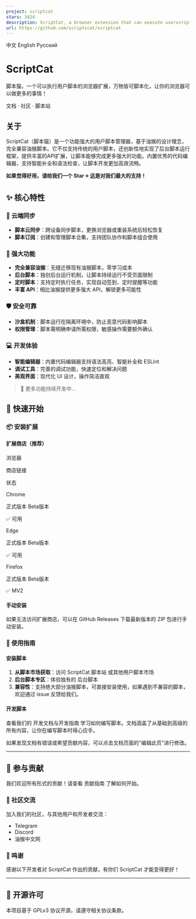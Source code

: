 ```yaml
---
project: scriptcat
stars: 3424
description: ScriptCat, a browser extension that can execute userscript; 脚本猫，一个可以执行用户脚本的浏览器扩展
url: https://github.com/scriptscat/scriptcat
---
```


中文 English Русский

  
ScriptCat
============

脚本猫，一个可以执行用户脚本的浏览器扩展，万物皆可脚本化，让你的浏览器可以做更多的事情！

文档 · 社区 · 脚本站

关于
--

ScriptCat（脚本猫）是一个功能强大的用户脚本管理器，基于油猴的设计理念，完全兼容油猴脚本。它不仅支持传统的用户脚本，还创新性地实现了后台脚本运行框架，提供丰富的API扩展，让脚本能够完成更多强大的功能。内置优秀的代码编辑器，支持智能补全和语法检查，让脚本开发更加高效流畅。

**如果觉得好用，请给我们一个 Star ⭐ 这是对我们最大的支持！**

✨ 核心特性
------

### 🔄 云端同步

-   **脚本云同步**：跨设备同步脚本，更换浏览器或重装系统后轻松恢复
-   **脚本订阅**：创建和管理脚本合集，支持团队协作和脚本组合使用

### 🔧 强大功能

-   **完全兼容油猴**：无缝迁移现有油猴脚本，零学习成本
-   **后台脚本**：独创后台运行机制，让脚本持续运行不受页面限制
-   **定时脚本**：支持定时执行任务，实现自动签到、定时提醒等功能
-   **丰富 API**：相比油猴提供更多强大 API，解锁更多可能性

### 🛡️ 安全可靠

-   **沙盒机制**：脚本运行在隔离环境中，防止恶意代码影响脚本
-   **权限管理**：脚本需明确申请所需权限，敏感操作需要额外确认

### 💻 开发体验

-   **智能编辑器**：内置代码编辑器支持语法高亮、智能补全和 ESLint
-   **调试工具**：完善的调试功能，快速定位和解决问题
-   **美观界面**：现代化 UI 设计，操作简洁直观

> 🚀 更多功能持续开发中...

🚀 快速开始
-------

### 📦 安装扩展

#### 扩展商店（推荐）

浏览器

商店链接

状态

Chrome

正式版本 Beta版本

✅ 可用

Edge

正式版本 Beta版本

✅ 可用

Firefox

正式版本 Beta版本

✅ MV2

#### 手动安装

如果无法访问扩展商店，可以在 GitHub Releases 下载最新版本的 ZIP 包进行手动安装。

### 📝 使用指南

#### 安装脚本

1.  **从脚本市场获取**：访问 ScriptCat 脚本站 或其他用户脚本市场
2.  **后台脚本专区**：体验独有的 后台脚本
3.  **兼容性**：支持绝大部分油猴脚本，可直接安装使用，如果遇到不兼容的脚本，欢迎通过 issue 反馈给我们。

#### 开发脚本

查看我们的 开发文档与开发指南 学习如何编写脚本。文档涵盖了从基础到高级的所有内容，让你在编写脚本时得心应手。

如果发现文档有错误或希望贡献内容，可以点击文档页面的"编辑此页"进行修改。

* * *

🤝 参与贡献
-------

我们欢迎所有形式的贡献！请查看 贡献指南 了解如何开始。

### 💬 社区交流

加入我们的社区，与其他用户和开发者交流：

-   Telegram
-   Discord
-   油猴中文网

### 🙏 鸣谢

感谢以下开发者对 ScriptCat 作出的贡献，有你们 ScriptCat 才能变得更好！

* * *

📄 开源许可
-------

本项目基于 GPLv3 协议开源，请遵守相关协议条款。
